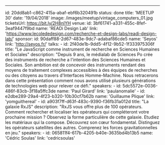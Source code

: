 ---
id: 20dd8ab1-c862-415a-abaf-ebf6b320491b
status: done
title: 'MEETUP 30'
date: '19/04/2018'
image: /images/meetup/vintage_computers_01.jpg
ticketsUrl: https://bit.ly/2H8nIYH
venue:
    id: 3bf61741-a331-455c-8fef-3eaf9447f9bd
    name: 'READi Design Lab'
    link: 'https://www.lecolededesign.com/recherche-et-design-labs/readi-design-lab/'
sponsor:
    id: 90daff88-2d67-483e-9dc7-adabaf86cde5
    name: 'Seyos'
    link: 'http://seyos.fr/'
talks:
    -
        id: 2f40de1b-9dd5-4f12-9b52-1f333975306f
        title: "Le JavaScript comme instrument de recherche en Sciences Humaines et Sociales"
        description: "Depuis 9 ans, le médialab de Sciences Po crée des instruments de recherche a l'intention des Sciences Humaines et Sociales. Son ambition est de concevoir des instruments rendant des moyens de traitement complexes accessibles à des équipes de recherches ou des citoyens au travers d'Interfaces Homme-Machine. Nous retracerons dans cette présentation comment nous avons utilisé plusieurs générations de technologies web pour relever ce défi."
        speakers:
            -
                id: 5dc5572e-0036-486f-83cb-3f18a5ffc3de
                name: 'Paul Girard'
                link: 'paulanomalie'
            -
                id: e2dbe289-29a4-4f23-b320-10b30cf7b62b
                name: 'Guillaume Plique'
                link: 'yomguithereal'
    -
        id: a903f7ff-d63f-483c-9390-f36fb31a012d
        title: "La galaxie RxJS"
        description: "RxJS vous offre plus de 100 opérateurs. Comment rechercher et localiser les opérateurs qui compléteront votre prochaine mission ? Observez la forme particulière de cette galaxie. Etudiez les matériaux qui la compose. Découvrez son cœur fondamental. Distinguez les opérateurs satellites des autres. Comprenez les forces gravitationnelles en jeu."
        speakers:
            -
                id: 065811f4-617b-4205-b40e-3635bd4b13b5
                name: 'Cédric Soulas'
                link: 'cedricsoulas'
